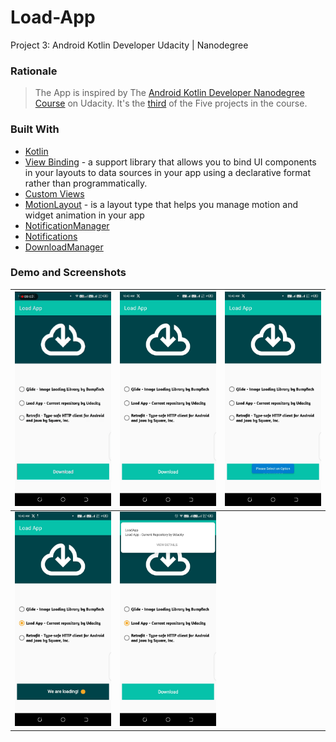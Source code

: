 # Load-App
Project 3: Android Kotlin Developer Udacity | Nanodegree
### Rationale
> The App is inspired by The [Android Kotlin Developer Nanodegree Course](https://www.udacity.com/enrollment/nd940/2.0.9) on Udacity.
> It's the [third](https://learn.udacity.com/nanodegrees/nd940/parts/cd0637/lessons/ae84b65a-7a50-4e82-a06d-443498993548/concepts/6dea0c0b-5200-4809-a2d2-d111f8b9a950) of the Five projects in the course.

### Built With
* [Kotlin](https://kotlinlang.org/)
* [View Binding](https://developer.android.com/topic/libraries/data-binding) - a support library that allows you to bind UI components in your layouts to data sources in your app using a declarative format rather than programmatically.
* [Custom Views](https://developer.android.com/develop/ui/views/layout/custom-views/custom-components)
* [MotionLayout](https://developer.android.com/develop/ui/views/animations/motionlayout) - is a layout type that helps you manage motion and widget animation in your app
* [NotificationManager](https://developer.android.com/reference/android/app/NotificationManager)
* [Notifications](https://developer.android.com/develop/ui/views/notifications/build-notification)
* [DownloadManager](https://developer.android.com/develop/ui/views/notifications/build-notification)

### Demo and Screenshots
| <img src="screenshots/demo.gif"/> | <img src="screenshots/1.jpeg"/> | <img src="screenshots/2.jpeg"/> |
|:---------------------------------:|:-------------------------------:|:-------------------------------:|
|  <img src="screenshots/3.jpeg"/>  | <img src="screenshots/4.jpeg"/> |